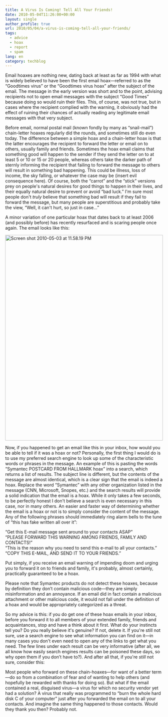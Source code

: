 ```yaml
---
title: A Virus Is Coming! Tell All Your Friends!
date: 2010-05-04T11:26:00+00:00
layout: single
author_profile: true
url: 2010/05/04/a-virus-is-coming-tell-all-your-friends/
tags:
  - advice
  - hoax
  - report
  - spam
lang: en
category: techblog
---
```

Email hoaxes are nothing new, dating back at least as far as 1994 with what is widely believed to have been the first email hoax—referred to as the &#8220;Goodtimes virus&#8221; or the &#8220;Goodtimes virus hoax&#8221; after the subject of the email. The message in the early version was short and to the point, advising recipients not to open email messages with the subject &#8220;Good Times&#8221; because doing so would ruin their files. This, of course, was not true, but in cases where the recipient complied with the warning, it obviously had the effect of ruining their chances of actually reading any legitimate email messages with that very subject. 

Before email, normal postal mail (known fondly by many as &#8220;snail-mail&#8221;) chain-letter hoaxes regularly did the rounds, and sometimes still do even today. The difference between a simple hoax and a chain-letter hoax is that the latter encourages the recipient to forward the letter or email on to others, usually family and friends. Sometimes the hoax email claims that something good will happen to the sender if they send the letter on to at least 5 or 10 or 15 or 20 people, whereas others take the darker path of sternly informing the recipient that failing to forward the message to others will result in something bad happening. This could be illness, loss of income, the sky falling, or whatever the case may be (insert evil consequence here). Of course, both the &#8220;carrot&#8221; and the &#8220;stick&#8221; versions prey on people's natural desires for good things to happen in their lives, and their equally natural desire to prevent or avoid &#8220;bad luck.&#8221; I'm sure most people don't _truly_ believe that something bad will result if they fail to forward the message, but many people are superstitious and probably take the view, &#8220;Well, it can't hurt, so just in case…&#8221; 

A minor variation of one particular hoax that dates back to at least 2006 (and possibly before) has recently resurfaced and is scaring people once again. The email looks like this: 

[<img title="Screen shot 2010-05-03 at 11.58.19 PM" border="0" alt="Screen shot 2010-05-03 at 11.58.19 PM" src="http://lh4.ggpht.com/_vaUVXcmC3OI/S9_9ZAwMBbI/AAAAAAAACEg/-lEpIXSioGI/Screen%20shot%202010-05-03%20at%2011.58.19%20PM_thumb%5B3%5D.png?imgmax=800" width="504" height="656" />](http://lh6.ggpht.com/_vaUVXcmC3OI/S9_9VMI-LCI/AAAAAAAACEc/XybO3qcFjxU/s1600-h/Screen%20shot%202010-05-03%20at%2011.58.19%20PM%5B5%5D.png) 

Now, if you happened to get an email like this in your inbox, how would you be able to tell if it was a hoax or not? Personally, the first thing I would do is to use my preferred search engine to look up some of the characteristic words or phrases in the message. An example of this is pasting the words &#8220;Symantec POSTCARD FROM HALLMARK hoax&#8221; into a search, which returns a list of results. The subject line is different, but the contents of the message are almost identical, which is a clear sign that the email is indeed a hoax. Replace the word &#8220;Symantec&#8221; with any other organization listed in the message (CNN, Microsoft, Snopes, etc.) and the search results will provide a solid indication that the email is a hoax. While it only takes a few seconds, to be perfectly honest I don't believe a search is even necessary in this case, nor in many others. An easier and faster way of determining whether the email is a hoax or not is to simply consider the content of the message. Any of the following phrases should immediately ring alarm bells to the tune of &#8220;this has fake written all over it&#8221;: 

&#8220;Get this E-mail message sent around to your contacts ASAP&#8221;  
&#8220;PLEASE FORWARD THIS WARNING AMONG FRIENDS, FAMILY AND CONTACTS!&#8221;  
&#8220;This is the reason why you need to send this e-mail to all your contacts.&#8221;  
&#8220;COPY THIS E-MAIL, AND SEND IT TO YOUR FRIENDS.&#8221; 

Put simply, if you receive an email warning of impending doom and urging you to forward it on to friends and family, it's probably, almost certainly, practically guaranteed to be a hoax. 

Please note that Symantec products do not detect these hoaxes, because by definition they don’t contain malicious code—they are simply misinformation and an annoyance. If an email did in fact contain a malicious attachment or other malicious code, it would not fall under the definition of a hoax and would be appropriately categorized as a threat. 

So my advice is this: if you do get one of these hoax emails in your inbox, before you forward it to all members of your extended family, friends and acquaintances, stop and have a think about it first. What do your instincts tell you? Do you really believe it's genuine? If not, delete it. If you're still not sure, use a search engine to see what information you can find on it—in many cases you don't even need to open any of the links to get what you need. The few lines under each result can be very informative (after all, we all know how easily search engines results can be poisoned these days, so why open them if you don’t have to?). And after all that, if you're _still_ not sure, consider this: 

Most people who forward on these chain-hoaxes—for want of a better term—do so from a combination of fear and of wanting to help others (and hopefully be rewarded with thanks for doing so). But what if the email contained a real, disguised virus—a virus for which no security vendor yet had a solution? A virus that really was programmed to &#8220;burn the whole hard disk C of your computer&#8221; just after you forwarded the email on to all your contacts. And imagine the same thing happened to those contacts. Would they thank you then? Probably not.